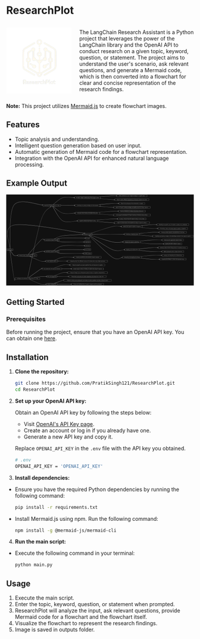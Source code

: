 # ResearchPlot

<div style="display: flex; align-items: center;">
  <img src="./readme/researchplot_logo.png" alt="LangChain Logo" width="35%">
  <p style="margin-left: 20px; flex: 1;">
    The LangChain Research Assistant is a Python project that leverages the power of the LangChain library and the OpenAI API to conduct research on a given topic, keyword, question, or statement. The project aims to understand the user's scenario, ask relevant questions, and generate a Mermaid code, which is then converted into a flowchart for clear and concise representation of the research findings.
  </p>
</div>

**Note:** This project utilizes [Mermaid.js](https://mermaid-js.github.io/mermaid/) to create flowchart images.

## Features

- Topic analysis and understanding.
- Intelligent question generation based on user input.
- Automatic generation of Mermaid code for a flowchart representation.
- Integration with the OpenAI API for enhanced natural language processing.

## Example Output

![Flowchart Example](./readme/researchplot_output.png)

## Getting Started

### Prerequisites

Before running the project, ensure that you have an OpenAI API key. You can obtain one [here](https://platform.openai.com/api-keys).

## Installation

1. **Clone the repository:**

   ```bash
   git clone https://github.com/PratikSingh121/ResearchPlot.git
   cd ResearchPlot
   ```

2. **Set up your OpenAI API key:**

   Obtain an OpenAI API key by following the steps below:

   - Visit [OpenAI's API Key page](https://platform.openai.com/api-keys).
   - Create an account or log in if you already have one.
   - Generate a new API key and copy it.

   Replace `OPENAI_API_KEY` in the `.env` file with the API key you obtained.

   ```bash
   # .env
   OPENAI_API_KEY = 'OPENAI_API_KEY'
   ```

3. **Install dependencies:**

- Ensure you have the required Python dependencies by running the following command:

  ```bash
  pip install -r requirements.txt
  ```

- Install Mermaid.js using npm. Run the following command:

  ```bash
  npm install -g @mermaid-js/mermaid-cli
  ```

4. **Run the main script:**

- Execute the following command in your terminal:

  ```bash
  python main.py
  ```

## Usage

1. Execute the main script.
2. Enter the topic, keyword, question, or statement when prompted.
3. ResearchPlot will analyze the input, ask relevant questions, provide Mermaid code for a flowchart and the flowchart itself.
4. Visualize the flowchart to represent the research findings.
5. Image is saved in outputs folder.
